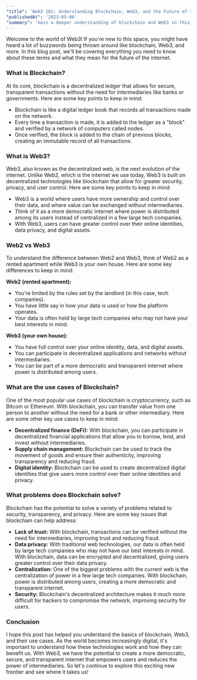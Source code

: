```yaml
---
"title": 'Web3 101: Understanding Blockchain, Web3, and the Future of the Internet'
"publishedAt": '2023-05-06'
"summary": 'Gain a deeper understanding of blockchain and Web3 in this blog. Discover the use cases of blockchain, how it differs from the current web, and the problems it solves for the future of the internet.'
---
```


Welcome to the world of Web3! If you're new to this space, you might have heard a lot of buzzwords being thrown around like blockchain, Web3, and more. In this blog post, we'll be covering everything you need to know about these terms and what they mean for the future of the internet.

### What is Blockchain?

At its core, blockchain is a decentralized ledger that allows for secure, transparent transactions without the need for intermediaries like banks or governments. Here are some key points to keep in mind:

- Blockchain is like a digital ledger book that records all transactions made on the network.
- Every time a transaction is made, it is added to the ledger as a "block" and verified by a network of computers called nodes.
- Once verified, the block is added to the chain of previous blocks, creating an immutable record of all transactions.

### What is Web3?

Web3, also known as the decentralized web, is the next evolution of the internet. Unlike Web2, which is the internet we use today, Web3 is built on decentralized technologies like blockchain that allow for greater security, privacy, and user control. Here are some key points to keep in mind:

- Web3 is a world where users have more ownership and control over their data, and where value can be exchanged without intermediaries.
- Think of it as a more democratic internet where power is distributed among its users instead of centralized in a few large tech companies.
- With Web3, users can have greater control over their online identities, data privacy, and digital assets.

### Web2 vs Web3

To understand the difference between Web2 and Web3, think of Web2 as a rented apartment while Web3 is your own house. Here are some key differences to keep in mind:

**Web2 (rented apartment):**
- You're limited by the rules set by the landlord (in this case, tech companies).
- You have little say in how your data is used or how the platform operates.
- Your data is often held by large tech companies who may not have your best interests in mind.

**Web3 (your own house):**
- You have full control over your online identity, data, and digital assets.
- You can participate in decentralized applications and networks without intermediaries.
- You can be part of a more democratic and transparent internet where power is distributed among users.

### What are the use cases of Blockchain?

One of the most popular use cases of blockchain is cryptocurrency, such as Bitcoin or Ethereum. With blockchain, you can transfer value from one person to another without the need for a bank or other intermediary. Here are some other key use cases to keep in mind:
- **Decentralized finance (DeFi):** With blockchain, you can participate in decentralized financial applications that allow you to borrow, lend, and invest without intermediaries.
- **Supply chain management:** Blockchain can be used to track the movement of goods and ensure their authenticity, improving transparency and reducing fraud.
- **Digital identity:** Blockchain can be used to create decentralized digital identities that give users more control over their online identities and privacy.

### What problems does Blockchain solve?

Blockchain has the potential to solve a variety of problems related to security, transparency, and privacy. Here are some key issues that blockchain can help address:

- **Lack of trust:** With blockchain, transactions can be verified without the need for intermediaries, improving trust and reducing fraud.
- **Data privacy:** With traditional web technologies, our data is often held by large tech companies who may not have our best interests in mind. With blockchain, data can be 
encrypted and decentralized, giving users greater control over their data privacy.
- **Centralization:** One of the biggest problems with the current web is the centralization of power in a few large tech companies. With blockchain, power is distributed among users, creating a more democratic and transparent internet.
- **Security:** Blockchain's decentralized architecture makes it much more difficult for hackers to compromise the network, improving security for users.

### Conclusion

I hope this post has helped you understand the basics of blockchain, Web3, and their use cases. 
As the world becomes increasingly digital, it's important to understand how these technologies work and how they can benefit us. 
With Web3, we have the potential to create a more democratic, secure, and transparent internet that empowers users and reduces the power of intermediaries. 
So let's continue to explore this exciting new frontier and see where it takes us!
